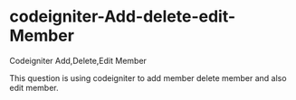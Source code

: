 codeigniter-Add-delete-edit-Member
==================================

Codeigniter Add,Delete,Edit Member

This question is using codeigniter to add member delete member and also edit member.
